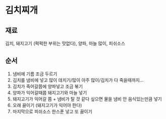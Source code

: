 # 김치찌개
## 재료
김치, 돼지고기 (퍽퍽한 부위는 맛없다), 양파, 마늘 많이, 피쉬소스
## 순서
1. 냄비에 기름 조금 두르기
2. 김치를 냄비에 넣고 많이 데치기/많이 아주 많이/김치가 다 죽을때까지...
3. 김치가 죽어갈쯤에 양파넣고 조금 볶기
4. 양파가 익어갈때쯤 돼지고기와 마늘 넣기
5. 돼지고기가 익어갈 쯤 + 냄비가 탈 것 같다 싶으면 물을 냄비 안 음식있는만큼 넣기
6. 오래 끓이기 (돼지고기가 익어야 한다)
7. 마지막으로 피쉬소스 한스푼 넣고 또 끓이기
